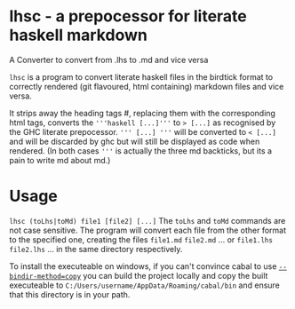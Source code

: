 # lhsc - a prepocessor for literate haskell markdown

A Converter to convert from .lhs to .md and vice versa

`lhsc` is a program to convert literate haskell files in the 
birdtick format to correctly rendered (git flavoured, html containing) markdown files 
and vice versa.

It strips away the heading tags #, replacing them with the corresponding html tags,
converts the `'''haskell [...]'''` to `> [...]` as recognised by the GHC literate prepocessor.
`''' [...] '''` will be converted to `< [...]` and will be discarded by ghc but will still be displayed as code when rendered. 
(In both cases `'''` is actually the three md backticks, but its a pain to write md about md.)

# Usage

`lhsc (toLhs|toMd) file1 [file2] [...]`
The `toLhs` and `toMd` commands are not case sensitive. 
The program will convert each file from the other format to the specified one, 
creating the files `file1.md` `file2.md` ... or `file1.lhs` `file2.lhs` ... in the same directory respectively.

To install the executeable on windows, if you can't convince cabal to use [`--bindir-method=copy`](https://github.com/haskell/cabal/issues/5748) you can build the project locally and copy the built executeable to `C:/Users/username/AppData/Roaming/cabal/bin` and ensure that this directory is in your path. 

